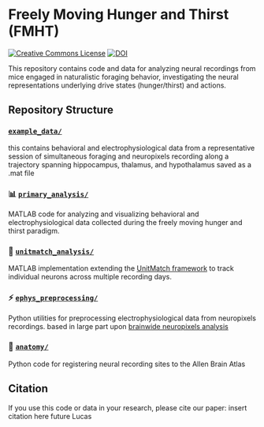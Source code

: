 # Freely Moving Hunger and Thirst (FMHT)

[![Creative Commons License](https://img.shields.io/badge/License-CC%20BY%204.0-lightgrey.svg)](http://creativecommons.org/licenses/by/4.0/)
[![DOI](https://img.shields.io/badge/DOI-Coming%20Soon-orange)](https://github.com/)

This repository contains code and data for analyzing neural recordings from mice engaged in naturalistic foraging behavior, investigating the neural representations underlying drive states (hunger/thirst) and actions.

## Repository Structure
### [`example_data/`](./example_data/)
this contains behavioral and electrophysiological data from a representative session of simultaneous foraging and neuropixels recording along a trajectory spanning hippocampus, thalamus, and hypothalamus saved as a .mat file

### 📊 [`primary_analysis/`](./primary_analysis/)
MATLAB code for analyzing and visualizing behavioral and electrophysiological data collected during the freely moving hunger and thirst paradigm.

### 🔄 [`unitmatch_analysis/`](./unitmatch_analysis/)
MATLAB implementation extending the [UnitMatch framework](https://github.com/EnnyvanBeest/UnitMatch) to track individual neurons across multiple recording days.

### ⚡ [`ephys_preprocessing/`](./ephys_preprocessing/)
Python utilities for preprocessing electrophysiological data from neuropixels recordings. 
based in large part upon [brainwide neuropixels analysis](https://github.com/erichamc/brainwide-npix)

### 🧠 [`anatomy/`](./anatomy/)
Python code for registering neural recording sites to the Allen Brain Atlas

## Citation

If you use this code or data in your research, please cite our paper: insert citation here future Lucas
